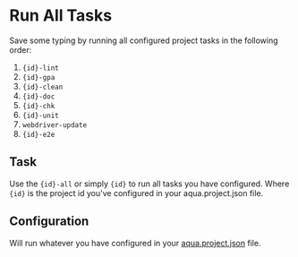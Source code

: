 # Run All Tasks

Save some typing by running all configured project tasks in the following order:

  1. `{id}-lint`
  1. `{id}-gpa`
  1. `{id}-clean`
  1. `{id}-doc`
  1. `{id}-chk`
  1. `{id}-unit`
  1. `webdriver-update`
  1. `{id}-e2e`

## Task

Use the `{id}-all` or simply `{id}` to run all tasks you have configured. Where `{id}` is the project id you've configured in your aqua.project.json file.

## Configuration

Will run whatever you have configured in your [aqua.project.json](https://github.com/daniellmb/AQUA#user-content-aquaprojectjson) file.
